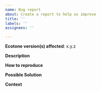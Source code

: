 ```yaml
---
name: Bug report
about: Create a report to help us improve
title: ''
labels: ''
assignees: ''

---
```


**Ecotone version(s) affected**: x.y.z

**Description**  
<!-- A clear and concise description of the problem. -->

**How to reproduce**  
<!-- Code and/or config needed to reproduce the problem. 
If it's a complex bug, create example as https://github.com/ecotoneFramework/examples -->

**Possible Solution**  
<!--- Optional: only if you have suggestions on a fix/reason for the bug -->

**Context**  
<!-- Optional: any other context about the problem: log messages, screenshots, etc. -->
